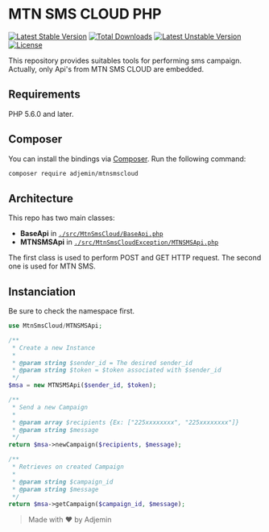 # MTN SMS CLOUD PHP

[![Latest Stable Version](https://poser.pugx.org/adjemin/mtnsmscloud/v)](//packagist.org/packages/adjemin/mtnsmscloud) [![Total Downloads](https://poser.pugx.org/adjemin/mtnsmscloud/downloads)](//packagist.org/packages/adjemin/mtnsmscloud) [![Latest Unstable Version](https://poser.pugx.org/adjemin/mtnsmscloud/v/unstable)](//packagist.org/packages/adjemin/mtnsmscloud) [![License](https://poser.pugx.org/adjemin/mtnsmscloud/license)](//packagist.org/packages/adjemin/mtnsmscloud)


This repository provides suitables tools for performing sms campaign. Actually, only Api's from MTN SMS CLOUD are embedded.

## Requirements

PHP 5.6.0 and later.

## Composer

You can install the bindings via [Composer](http://getcomposer.org/). Run the following command:

```bash
composer require adjemin/mtnsmscloud
```

## Architecture

This repo has two main classes:

  - **BaseApi** in [`./src/MtnSmsCloud/BaseApi.php`](`./src/MtnSmsCloud/BaseApi.php`)
  - **MTNSMSApi** in [`./src/MtnSmsCloudException/MTNSMSApi.php`](`./src/MtnSmsCloudException/MTNSMSApi.php`)

The first class is used to perform POST and GET HTTP request.
The second one is used for MTN SMS.

## Instanciation

Be sure to check the namespace first.

```php
use MtnSmsCloud/MTNSMSApi;

/**
 * Create a new Instance
 * 
 * @param string $sender_id = The desired sender_id
 * @param string $token = $token associated with $sender_id 
 */
$msa = new MTNSMSApi($sender_id, $token);

/**
 * Send a new Campaign
 * 
 * @param array $recipients {Ex: ["225xxxxxxxx", "225xxxxxxxx"]}
 * @param string $message
 */
return $msa->newCampaign($recipients, $message);

/**
 * Retrieves on created Campaign
 * 
 * @param string $campaign_id
 * @param string $message
 */
return $msa->getCampaign($campaign_id, $message);
```

> Made with :heart: by Adjemin